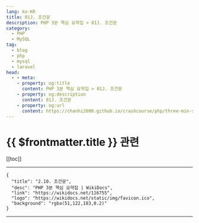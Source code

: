 ```yaml
---
lang: ko-KR
title: 01J. 조건문
description: PHP 3분 핵심 요약집 > 01J. 조건문
category: 
  - PHP
  - MySQL
tag: 
  - blog
  - php
  - mysql
  - laravel
head:
  - - meta:
    - property: og:title
      content: PHP 3분 핵심 요약집 > 01J. 조건문
    - property: og:description
      content: 01J. 조건문
    - property: og:url
      content: https://chanhi2000.github.io/crashcourse/php/three-min-summary/01-basics/01J.html
---
```


# {{ $frontmatter.title }} 관련

[[toc]]

---

```component VPCard
{
  "title": "2.10. 조건문",
  "desc": "PHP 3분 핵심 요약집 | WikiDocs",
  "link": "https://wikidocs.net/116755",
  "logo": "https://wikidocs.net/static/img/favicon.ico",
  "background": "rgba(51,122,183,0.2)"
}
```

---

<TagLinks />